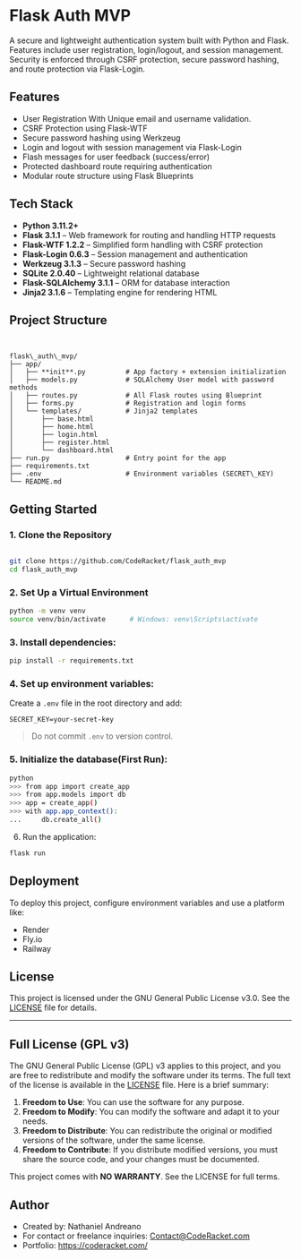 # Flask Auth MVP

A secure and lightweight authentication system built with Python and Flask. Features include user registration, login/logout, and session management. Security is enforced through CSRF protection, secure password hashing, and route protection via Flask-Login.

## Features

- User Registration With Unique email and username validation.
- CSRF Protection using Flask-WTF
- Secure password hashing using Werkzeug
- Login and logout with session management via Flask-Login
- Flash messages for user feedback (success/error)
- Protected dashboard route requiring authentication 
- Modular route structure using Flask Blueprints 

## Tech Stack

- **Python 3.11.2+**
- **Flask 3.1.1** – Web framework for routing and handling HTTP requests
- **Flask-WTF 1.2.2** – Simplified form handling with CSRF protection
- **Flask-Login 0.6.3** – Session management and authentication
- **Werkzeug 3.1.3** – Secure password hashing
- **SQLite 2.0.40** – Lightweight relational database
- **Flask-SQLAlchemy 3.1.1** – ORM for database interaction
- **Jinja2 3.1.6** – Templating engine for rendering HTML

## Project Structure
```


flask\_auth\_mvp/
├── app/
│   ├── **init**.py          # App factory + extension initialization
│   ├── models.py            # SQLAlchemy User model with password methods
│   ├── routes.py            # All Flask routes using Blueprint
│   ├── forms.py             # Registration and login forms
│   └── templates/           # Jinja2 templates
│       ├── base.html
│       ├── home.html
│       ├── login.html
│       ├── register.html
│       └── dashboard.html
├── run.py                   # Entry point for the app
├── requirements.txt
├── .env                     # Environment variables (SECRET\_KEY)
└── README.md
```

## Getting Started
### 1. Clone the Repository

```bash

git clone https://github.com/CodeRacket/flask_auth_mvp
cd flask_auth_mvp
```

### 2. Set Up a Virtual Environment

```bash
python -m venv venv
source venv/bin/activate      # Windows: venv\Scripts\activate
```

### 3. Install dependencies:

```bash
pip install -r requirements.txt
```

### 4. Set up environment variables:

Create a `.env` file in the root directory and add:

```
SECRET_KEY=your-secret-key
```
> Do not commit `.env` to version control.

### 5. Initialize the database(First Run):

```bash #filename: init_db.py
python
>>> from app import create_app
>>> from app.models import db
>>> app = create_app()
>>> with app.app_context():
...     db.create_all()
```

6. Run the application:

```bash
flask run
```


## Deployment

To deploy this project, configure environment variables and use a platform like:

* Render
* Fly.io
* Railway

## License

This project is licensed under the GNU General Public License v3.0. See the [LICENSE](LICENSE) file for details.

---

## Full License (GPL v3)

The GNU General Public License (GPL) v3 applies to this project, and you are free to redistribute and modify the software under its terms. The full text of the license is available in the [LICENSE](LICENSE) file. Here is a brief summary:

1. **Freedom to Use**: You can use the software for any purpose.
2. **Freedom to Modify**: You can modify the software and adapt it to your needs.
3. **Freedom to Distribute**: You can redistribute the original or modified versions of the software, under the same license.
4. **Freedom to Contribute**: If you distribute modified versions, you must share the source code, and your changes must be documented.

This project comes with **NO WARRANTY**. See the LICENSE for full terms.


## Author

* Created by:  Nathaniel Andreano
* For contact or freelance inquiries: Contact@CodeRacket.com 
* Portfolio: https://coderacket.com/
